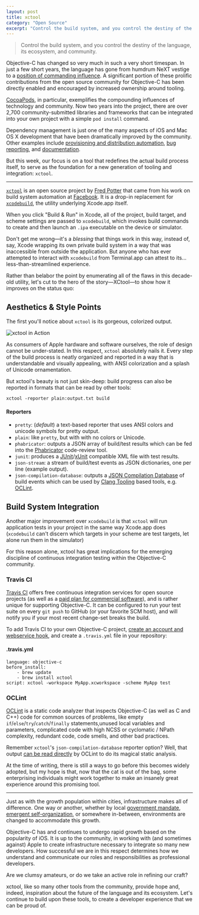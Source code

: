 ```yaml
---
layout: post
title: xctool
category: "Open Source"
excerpt: "Control the build system, and you control the destiny of the language, its ecosystem, and community."
---
```


> Control the build system, and you control the destiny of the language, its ecosystem, and community.

Objective-C has changed so very much in such a very short timespan. In just a few short years, the language has gone from humdrum NeXT vestige to a [position of commanding influence](http://www.tiobe.com/index.php/content/paperinfo/tpci/index.html). A significant portion of these prolific contributions from the open source community for Objective-C has been directly enabled and encouraged by increased ownership around tooling.

[CocoaPods](http://cocoapods.org), in particular, exemplifies the compounding influences of technology and community. Now two years into the project, there are over 2,700 community-submitted libraries and frameworks that can be integrated into your own project with a simple `pod install` command.

Dependency management is just one of the many aspects of iOS and Mac OS X development that have been dramatically improved by the community. Other examples include [provisioning and distribution automation](http://nomad-cli.com), [bug reporting](http://www.quickradar.com), and [documentation](http://cocoadocs.org).

But this week, our focus is on a tool that redefines the actual build process itself, to serve as the foundation for a new generation of tooling and integration: `xctool`.

* * *

[`xctool`](https://github.com/facebook/xctool) is an open source project by [Fred Potter](https://github.com/fpotter) that came from his work on build system automation at [Facebook](https://github.com/facebook). It is a drop-in replacement for [`xcodebuild`](https://developer.apple.com/library/mac/documentation/Darwin/Reference/ManPages/man1/xcodebuild.1.html), the utility underlying Xcode.app itself.

When you click "Build & Run" in Xcode, all of the project, build target, and scheme settings are passed to `xcodebuild`, which invokes build commands to create and then launch an `.ipa` executable on the device or simulator.

Don't get me wrong—it's a _blessing_ that things work in this way, instead of, say, Xcode wrapping its own private build system in a way that was inaccessible from outside the application. But anyone who has ever attempted to interact with `xcodebuild` from Terminal.app can attest to its... less-than-streamlined experience.

Rather than belabor the point by enumerating all of the flaws in this decade-old utility, let's cut to the hero of the story—XCtool—to show how it improves on the status quo:

## Aesthetics & Style Points

The first you'll notice about `xctool` is its gorgeous, colorized output.

![xctool in Action](http://nshipster.s3.amazonaws.com/xctool-example.gif)

As consumers of Apple hardware and software ourselves, the role of design cannot be under-stated. In this respect, `xctool` absolutely nails it. Every step of the build process is neatly organized and reported in a way that is understandable and visually appealing, with ANSI colorization and a splash of Unicode ornamentation.

But xctool's beauty is not just skin-deep: build progress can also be reported in formats that can be read by other tools:

    xctool -reporter plain:output.txt build

#### Reporters

- `pretty`: (_default_) a text-based reporter that uses ANSI colors and unicode symbols for pretty output.
- `plain`: like `pretty`, but with with no colors or Unicode.
- `phabricator`: outputs a JSON array of build/test results which can be fed into the [Phabricator](http://phabricator.org) code-review tool.
- `junit`: produces a [JUnit](http://junit.org)/[xUnit](http://xunit.codeplex.com) compatible XML file with test results.
- `json-stream`: a stream of build/test events as JSON dictionaries, one per line (example output).
- `json-compilation-database`: outputs a [JSON Compilation Database](http://clang.llvm.org/docs/JSONCompilationDatabase.html) of build events which can be used by [Clang Tooling](http://clang.llvm.org/docs/LibTooling.html) based tools, e.g. [OCLint](http://oclint.org).

## Build System Integration

Another major improvement over `xcodebuild` is that `xctool` will run application tests in your project in the same way Xcode.app does (`xcodebuild` can't discern which targets in your scheme are test targets, let alone run them in the simulator)

For this reason alone, xctool has great implications for the emerging discipline of continuous integration testing within the Objective-C community.

### Travis CI

[Travis CI](https://travis-ci.org) offers free continuous integration services for open source projects (as well as a [paid plan for commercial software](http://travis-ci.com)), and is rather unique for supporting Objective-C. It can be configured to run your test suite on every `git push` to GitHub (or your favorite SCM host), and will notify you if your most recent change-set breaks the build.

To add Travis CI to your own Objective-C project, [create an account and webservice hook](http://about.travis-ci.org/docs/user/getting-started/), and create a `.travis.yml` file in your repository:

#### .travis.yml

~~~{yaml}
language: objective-c
before_install:
    - brew update
    - brew install xctool
script: xctool -workspace MyApp.xcworkspace -scheme MyApp test
~~~

### OCLint

[OCLint](http://oclint.org) is a static code analyzer that inspects Objective-C (as well as C and C++) code for common sources of problems, like empty `if`/`else`/`try`/`catch`/`finally` statements,unused local variables and parameters, complicated code with high NCSS or cyclomatic / NPath complexity, redundant code, code smells, and other bad practices.

Remember `xctool`'s `json-compilation-database` reporter option? Well, that output [can be read directly](http://docs.oclint.org/en/dev/guide/xctool.html) by OCLint to do its magical static analysis.

At the time of writing, there is still a ways to go before this becomes widely adopted, but my hope is that, now that the cat is out of the bag, some enterprising individuals might work together to make an insanely great experience around this promising tool.

* * *

Just as with the growth population within cities, infrastructure makes all of difference. One way or another, whether by local [government mandate](http://en.wikipedia.org/wiki/Commissioners'_Plan_of_1811), [emergent self-organization](http://en.wikipedia.org/wiki/Kowloon_Walled_City), or somewhere in-between, environments are changed to accommodate this growth.

Objective-C has and continues to undergo rapid growth based on the popularity of iOS. It is up to the community, in working with (and sometimes against) Apple to create infrastructure necessary to integrate so many new developers. How successful we are in this respect determines how we understand and communicate our roles and responsibilities as professional developers.

Are we clumsy amateurs, or do we take an active role in refining our craft?

xctool, like so many other tools from the community, provide hope and, indeed, inspiration about the future of the language and its ecosystem. Let's continue to build upon these tools, to create a developer experience that we can be proud of.
